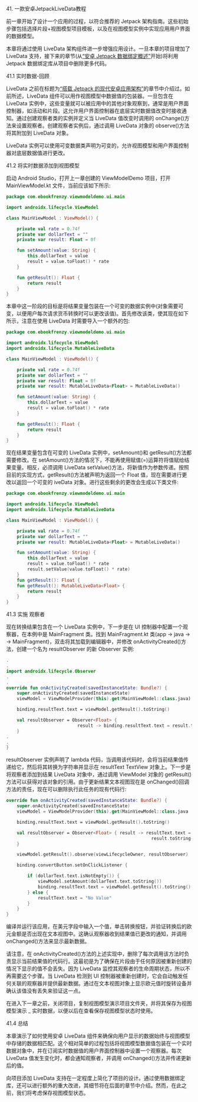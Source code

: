 41\. 一款安卓JetpackLiveData教程

前一章开始了设计一个应用的过程，以符合推荐的 Jetpack 架构指南。这些初始步骤包括选择片段+视图模型项目模板，以及在视图模型实例中实现应用用户界面的数据模型。

本章将通过使用 LiveData 架构组件进一步增强应用设计。一旦本章的项目增加了 LiveData 支持，接下来的章节(从[“安卓 Jetpack 数据绑定概述”](42.html#_idTextAnchor875)开始)将利用 Jetpack 数据绑定库从项目中删除更多代码。

41.1 实时数据-回顾

LiveData 之前在标题为[“搭载 Jetpack 的现代安卓应用架构”](39.html#_idTextAnchor835)的章节中介绍过。如前所述，LiveData 组件可以用作视图模型中数据值的包装器。一旦包含在 LiveData 实例中，这些变量就可以被应用中的其他对象观察到，通常是用户界面控制器，如活动和片段。这允许用户界面控制器在底层实时数据值改变时接收通知。通过创建观察者类的实例并定义当 LiveData 值改变时调用的 onChange()方法来设置观察者。创建观察者实例后，通过调用 LiveData 对象的 observe()方法将其附加到 LiveData 对象。

LiveData 实例可以使用可变数据类声明为可变的，允许视图模型和用户界面控制器对底层数据值进行更改。

41.2 将实时数据添加到视图模型

启动 Android Studio，打开上一章创建的 ViewModelDemo 项目，打开 MainViewModel.kt 文件，当前应该如下所示:

```kt
package com.ebookfrenzy.viewmodeldemo.ui.main

import androidx.lifecycle.ViewModel

class MainViewModel : ViewModel() {

    private val rate = 0.74f
    private var dollarText = ""
    private var result: Float = 0f

    fun setAmount(value: String) {
        this.dollarText = value
        result = value.toFloat() * rate
    }

    fun getResult(): Float {
        return result
    }
}
```

本章中这一阶段的目标是将结果变量包装在一个可变的数据实例中(对象需要可变，以便用户每次请求货币转换时可以更改该值)。首先修改该类，使其现在如下所示，注意在使用 LiveData 时需要导入一个额外的包:

```kt
package com.ebookfrenzy.viewmodeldemo.ui.main

import androidx.lifecycle.ViewModel
import androidx.lifecycle.MutableLiveData

class MainViewModel : ViewModel() {

    private val rate = 0.74f
    private var dollarText = ""
    private var result: Float = 0f
    private var result: MutableLiveData<Float> = MutableLiveData()

    fun setAmount(value: String) {
        this.dollarText = value
        result = value.toFloat() * rate
    }

    fun getResult(): Float {
        return result
    }
}
```

现在结果变量包含在可变的 LiveData 实例中，setAmount()和 getResult()方法都需要修改。在 setAmount()方法的情况下，不能再使用赋值(=)运算符将值赋给结果变量。相反，必须调用 LiveData setValue()方法，将新值作为参数传递。按照目前的实现方式，getResult()方法被声明为返回一个 Float 值，现在需要进行更改以返回一个可变的 iveData 对象。进行这些剩余的更改会生成以下类文件:

```kt
package com.ebookfrenzy.viewmodeldemo.ui.main

import androidx.lifecycle.ViewModel
import androidx.lifecycle.MutableLiveData

class MainViewModel : ViewModel() {

    private val rate = 0.74f
    private var dollarText = ""
    private var result: MutableLiveData<Float> = MutableLiveData()

    fun setAmount(value: String) {
        this.dollarText = value
        result = value.toFloat() * rate
        result.setValue(value.toFloat() * rate)
    }
    fun getResult(): Float {
    fun getResult(): MutableLiveData<Float> {
        return result
    }
}
```

41.3 实施 观察者

现在转换结果包含在一个 LiveData 实例中，下一步是在 UI 控制器中配置一个观察器，在本例中是 MainFragment 类。找到 MainFragment.kt 类(app -> java -> <package name="">-> MainFragment)，双击将其加载到编辑器中，并修改 onActivityCreated()方法，创建一个名为 resultObserver 的新 Observer 实例:</package>

```kt
.
.
import androidx.lifecycle.Observer
.
.
override fun onActivityCreated(savedInstanceState: Bundle?) {
    super.onActivityCreated(savedInstanceState)
    viewModel = ViewModelProvider(this).get(MainViewModel::class.java)

    binding.resultText.text = viewModel.getResult().toString()

    val resultObserver = Observer<Float> { 
                           result -> binding.resultText.text = result.toString()     
    }
.
.
}
```

resultObserver 实例声明了 lambda 代码，当调用该代码时，会将当前结果值传递给它，然后将其转换为字符串并显示在 resultText TextView 对象上。下一步是将观察者添加到结果 LiveData 对象中，通过调用 ViewModel 对象的 getResult()方法可以获得对该对象的引用。由于更新结果文本视图现在是 onChanged()回调方法的责任，现在可以删除执行此任务的现有代码行:

```kt
override fun onActivityCreated(savedInstanceState: Bundle?) {
    super.onActivityCreated(savedInstanceState)
    viewModel = ViewModelProvider(this).get(MainViewModel::class.java

    binding.resultText.text = viewModel.getResult().toString()

    val resultObserver = Observer<Float> { result -> resultText.text = 
                                                       result.toString() 
    }

    viewModel.getResult().observe(viewLifecycleOwner, resultObserver)

    binding.convertButton.setOnClickListener {

        if (dollarText.text.isNotEmpty()) {
            viewModel.setAmount(dollarText.text.toString())
            binding.resultText.text = viewModel.getResult().toString()
        } else {
            resultText.text = "No Value"
        }
    }
}
```

编译并运行该应用，在美元字段中输入一个值，单击转换按钮，并验证转换后的欧元金额是否出现在文本视图中。这确认观察器收到结果值已更改的通知，并调用 onChanged()方法来显示最新数据。

请注意，在 onActivityCreated()方法的上述实现中，删除了每次调用该方法时负责显示当前结果值的代码行。这最初是为了确保在片段由于任何原因被重新创建的情况下显示的值不会丢失。因为 LiveData 监控其观察者的生命周期状态，所以不再需要这个步骤。当 LiveData 检测到 UI 控制器被重新创建时，它会自动触发任何关联的观察器并提供最新数据。通过在文本视图对象上显示欧元值时旋转设备并确认该值没有丢失来验证这一点。

在进入下一章之前，关闭项目，复制视图模型演示项目文件夹，并将其保存为视图模型演示 _ 实时数据，以便以后在查看保存视图模型状态时使用。

41.4 总结

本章演示了如何使用安卓 LiveData 组件来确保向用户显示的数据始终与视图模型中存储的数据相匹配。这个相对简单的过程包括将视图模型数据值包装在一个实时数据对象中，并在订阅实时数据值的用户界面控制器中设置一个观察器。每次 LiveData 值发生变化时，都会通知观察者，并调用 onChanged()方法并传递更新后的值。

向项目添加 LiveData 支持在一定程度上简化了项目的设计。通过使用数据绑定库，还可以进行额外的重大改进，其细节将在后面的章节中介绍。然而，在此之前，我们将考虑保存视图模型状态。